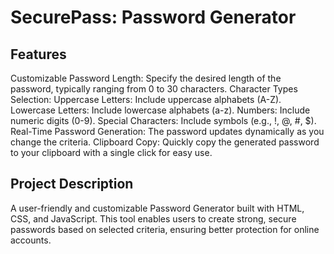 # SecurePass: Password Generator
## Features
Customizable Password Length: Specify the desired length of the password, typically ranging from 0 to 30 characters.
Character Types Selection:
Uppercase Letters: Include uppercase alphabets (A-Z).
Lowercase Letters: Include lowercase alphabets (a-z).
Numbers: Include numeric digits (0-9).
Special Characters: Include symbols (e.g., !, @, #, $).
Real-Time Password Generation: The password updates dynamically as you change the criteria.
Clipboard Copy: Quickly copy the generated password to your clipboard with a single click for easy use.
## Project Description
A user-friendly and customizable Password Generator built with HTML, CSS, and JavaScript. This tool enables users to create strong, secure passwords based on selected criteria, ensuring better protection for online accounts.
